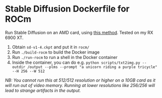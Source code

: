 # Stable Diffusion Dockerfile for ROCm

Run Stable Diffusion on an AMD card, using [this method](https://www.youtube.com/watch?v=d_CgaHyA_n4). Tested on my RX 6900 XT.

1. Obtain `sd-v1-4.ckpt` and put it in `rocm/`
1. Run `./build-rocm` to build the Docker image
1. Run `./run-rocm` to run a shell in the Docker container
1. Inside the container, you can do e.g. `python scripts/txt2img.py --outdir /output --plms --prompt "a unicorn riding a purple tricycle" --H 256 --W 512`

_NB: You cannot run this at 512/512 resolution or higher on a 10GB card as it will run out of video memory. Running at lower resolutions like 256/256 will lead to strange artifacts in the output._

